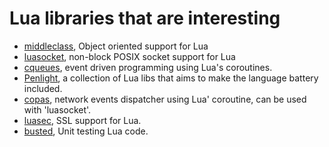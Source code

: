 # Lua libraries that are interesting
- [middleclass](https://github.com/kikito/middleclass), Object oriented support for Lua
- [luasocket](https://github.com/lunarmodules/luasocket), non-block POSIX socket support for Lua
- [cqueues](https://github.com/wahern/cqueues), event driven programming using Lua's coroutines.
- [Penlight](https://github.com/lunarmodules/Penlight), a collection of Lua libs that aims to make the language battery included.
- [copas](https://github.com/lunarmodules/copas), network events dispatcher using Lua' coroutine, can be used with 'luasocket'.
- [luasec](https://github.com/lunarmodules/luasec), SSL support for Lua.
- [busted](https://github.com/lunarmodules/busted), Unit testing Lua code.
